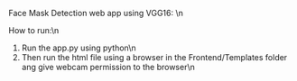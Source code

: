 Face Mask Detection web app using VGG16:
\n

How to run:\n
1. Run the app.py using python\n
2. Then run the html file using a browser in the Frontend/Templates folder ang give webcam permission to the browser\n
 
 

